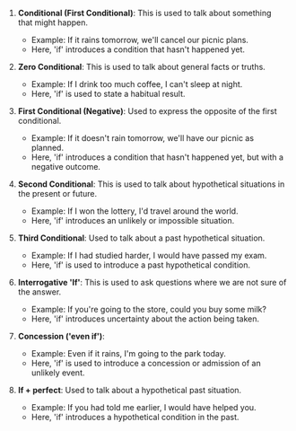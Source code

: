 1. **Conditional (First Conditional)**: This is used to talk about something that might happen.
   - Example: If it rains tomorrow, we'll cancel our picnic plans.
   - Here, 'if' introduces a condition that hasn't happened yet.

2. **Zero Conditional**: This is used to talk about general facts or truths.
   - Example: If I drink too much coffee, I can't sleep at night.
   - Here, 'if' is used to state a habitual result.

3. **First Conditional (Negative)**: Used to express the opposite of the first conditional.
   - Example: If it doesn't rain tomorrow, we'll have our picnic as planned.
   - Here, 'if' introduces a condition that hasn't happened yet, but with a negative outcome.

4. **Second Conditional**: This is used to talk about hypothetical situations in the present or future.
   - Example: If I won the lottery, I'd travel around the world.
   - Here, 'if' introduces an unlikely or impossible situation.

5. **Third Conditional**: Used to talk about a past hypothetical situation.
   - Example: If I had studied harder, I would have passed my exam.
   - Here, 'if' is used to introduce a past hypothetical condition.

6. **Interrogative 'If'**: This is used to ask questions where we are not sure of the answer.
   - Example: If you're going to the store, could you buy some milk?
   - Here, 'if' introduces uncertainty about the action being taken.

7. **Concession ('even if')**:
   - Example: Even if it rains, I'm going to the park today.
   - Here, 'if' is used to introduce a concession or admission of an unlikely event.

8. **If + perfect**: Used to talk about a hypothetical past situation.
   - Example: If you had told me earlier, I would have helped you.
   - Here, 'if' introduces a hypothetical condition in the past.
